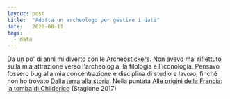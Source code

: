 ```yaml
---
layout: post
title:  "Adotta un archeologo per gestire i dati"
date:   2020-08-11
tags:
  - data
---
```


Da un po' di anni mi diverto con le [Archeostickers](https://archeostickers.com/). Non avevo mai riflettuto sulla mia attrazione verso l'archeologia, la filologia e l'iconologia. Pensavo fossero bug alla mia concentrazione e disciplina di studio e lavoro, finché non ho trovato [Dalla terra alla storia](https://www.raiplayradio.it/programmi/dallaterraallastoria/). Nella puntata [Alle origini della Francia: la tomba di Childerico](https://www.raiplayradio.it/audio/2017/08/Nel-cuore-delleconomia-romana-la-villa-di-Settefinestre-f03bc6c9-7483-47a3-a5ee-36f005101555.html) (Stagione 2017)
